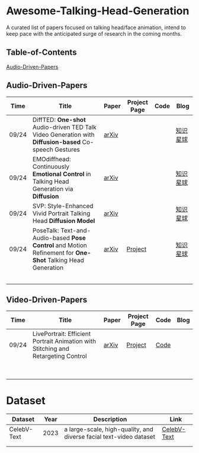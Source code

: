 # Awesome-Talking-Head-Generation

A curated list of papers focused on talking head/face animation, intend to keep pace with the anticipated surge of research in the coming months. 

## Table-of-Contents

[Audio-Driven-Papers](#Audio-Driven-Papers)



## Audio-Driven-Papers

| Time  | Title                                                        | Paper                                     | Project Page                                            | Code | Blog                                 |
| ----- | ------------------------------------------------------------ | ----------------------------------------- | ------------------------------------------------------- | ---- | ------------------------------------ |
| 09/24 | DiffTED: **One-shot** Audio-driven TED Talk Video Generation with **Diffusion-based** Co-speech Gestures | [arXiv](https://arxiv.org/pdf/2409.07649) |                                                         |      | [知识星球](https://t.zsxq.com/X9cqD) |
| 09/24 | EMOdiffhead: Continuously **Emotional Control** in Talking Head Generation via **Diffusion** | [arXiv](https://arxiv.org/abs/2409.07255) |                                                         |      | [知识星球](https://t.zsxq.com/P4inI) |
| 09/24 | SVP: Style-Enhanced Vivid Portrait Talking Head **Diffusion Model** | [arXiv](https://arxiv.org/abs/2409.03270) |                                                         |      | [知识星球](https://t.zsxq.com/RmSR4) |
| 09/24 | PoseTalk: Text-and-Audio-based **Pose Control** and Motion Refinement for **One-Shot** Talking Head Generation | [arXiv](https://arxiv.org/abs/2409.02657) | [Project](https://junleen.github.io/projects/posetalk/) |      | [知识星球](https://t.zsxq.com/14Yd5) |
|       |                                                              |                                           |                                                         |      |                                      |
|       |                                                              |                                           |                                                         |      |                                      |
|       |                                                              |                                           |                                                         |      |                                      |
|       |                                                              |                                           |                                                         |      |                                      |
|       |                                                              |                                           |                                                         |      |                                      |

## Video-Driven-Papers

| Time  | Title                                                        | Paper                                     | Project Page                               | Code                                            | Blog |
| ----- | ------------------------------------------------------------ | ----------------------------------------- | ------------------------------------------ | ----------------------------------------------- | ---- |
| 09/24 | LivePortrait: Efficient Portrait Animation with Stitching and Retargeting Control | [arXiv](https://arxiv.org/abs/2407.03168) | [Project](https://liveportrait.github.io/) | [Code](https://github.com/KwaiVGI/LivePortrait) |      |
|       |                                                              |                                           |                                            |                                                 |      |
|       |                                                              |                                           |                                            |                                                 |      |
|       |                                                              |                                           |                                            |                                                 |      |
|       |                                                              |                                           |                                            |                                                 |      |
|       |                                                              |                                           |                                            |                                                 |      |
|       |                                                              |                                           |                                            |                                                 |      |
|       |                                                              |                                           |                                            |                                                 |      |
|       |                                                              |                                           |                                            |                                                 |      |

# Dataset

| Dataset     | Year | Description                                                  | Link                                          |
| ----------- | ---- | ------------------------------------------------------------ | --------------------------------------------- |
| CelebV-Text | 2023 | a large-scale, high-quality, and diverse facial text-video dataset | [CelebV-Text](https://celebv-text.github.io/) |
|             |      |                                                              |                                               |
|             |      |                                                              |                                               |


